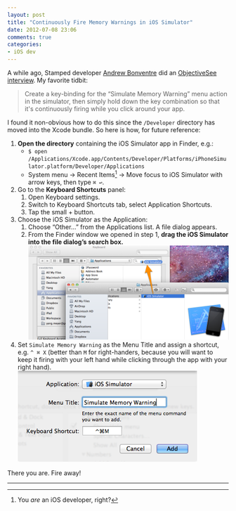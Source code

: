 ```yaml
---
layout: post
title: "Continuously Fire Memory Warnings in iOS Simulator"
date: 2012-07-08 23:06
comments: true
categories: 
- iOS dev
---
```


A while ago, Stamped developer [Andrew Bonventre](https://twitter.com/andybons) did an [ObjectiveSee interview](http://www.objectivesee.com/andrew.bonventre.html). My favorite tidbit:

> Create a key-binding for the “Simulate Memory Warning” menu action in the simulator, then simply hold down the key combination so that it's continuously firing while you click around your app.

I found it non-obvious how to do this since the `/Developer` directory has moved into the Xcode bundle. So here is how, for future reference:

<!-- more -->

1. **Open the directory** containing the iOS Simulator app in Finder, e.g.:
	* `$ open /Applications/Xcode.app/Contents/Developer/Platforms/iPhoneSimulator.platform/Developer/Applications`
	* System menu → Recent Items[^1] → Move focus to iOS Simulator with arrow keys, then type `⌘ ↩`.
2. Go to the **Keyboard Shortcuts** panel:
	1. Open Keyboard settings.
	2. Switch to Keyboard Shortcuts tab, select Application Shortcuts.
	3. Tap the small + button.
3. Choose the iOS Simulator as the Application:
	1. Choose “Other…” from the Applications list. A file dialog appears.
	2. From the Finder window we opened in step 1, **drag the iOS Simulator into the file dialog’s search box.**  
	![Dragging iOS Simulator app into the file dialog](/images/in-posts/2012-07/iOS-simulator-search-box.png)
4. Set `Simulate Memory Warning` as the Menu Title and assign a shortcut, e.g. `^ ⌘ X` (better than `M` for right-handers, because you will want to keep it firing with your left hand while clicking through the app with your right hand).   
	![Menu Title and Keyboard Shortcut](/images/in-posts/2012-07/iOS-simulator-keyboard-shortcut.png)

There you are. Fire away!

-----------
[^1]: You <em>are</em> an iOS developer, right?
